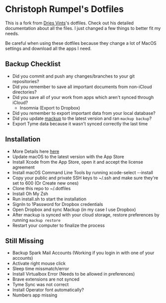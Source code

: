 # Christoph Rumpel's Dotfiles

This is a fork from [Dries Vints](https://github.com/driesvints/dotfiles)'s dotfiles. Check out his detailed documentation about all the files. I just changed a few things to better fit my needs.

Be careful when using these dotfiles because they change a lot of MacOS settings and download all the apps I need.

## Backup Checklist

- Did you commit and push any changes/branches to your git repositories?
- Did you remember to save all important documents from non-iCloud directories?
- Did you save all of your work from apps which aren't synced through iCloud?
    + Insomnia (Export to Dropbox)
- Did you remember to export important data from your local database?
- Did you update [mackup](https://github.com/lra/mackup) to the latest version and ran `mackup backup`?
- Export Tyme data because it wasn't synced correctly the last time

## Installation

- More Details here [here](https://github.com/driesvints/dotfiles)
- Update macOS to the latest version with the App Store
- Install Xcode from the App Store, open it and accept the license agreement
- Install macOS Command Line Tools by running xcode-select --install
- Copy your public and private SSH keys to ~/.ssh and make sure they're set to 600 (Or Create new ones)
- Clone this repo to ~/.dotfiles
- Install Oh My Zsh
- Run install.sh to start the installation
- SignIn to 1Password for Dropbox credentials
- Open Dropbox and sync Mackup (in my case I use Dropbox)
- After mackup is synced with your cloud storage, restore preferences by running `mackup restore`
- Restart your computer to finalize the process

## Still Missing

- Backup Spark Mail Accounts (Working if you login in with one of your accounts)
- Activate right mouse click
- Sleep time missmatch/error
- Install Virtualbox Error (Needs to be allowed in preferences)
- Brave extensions are not synced
- Tyme Sync was not correct
- Install Operator font automatically?
- Numbers app missing
